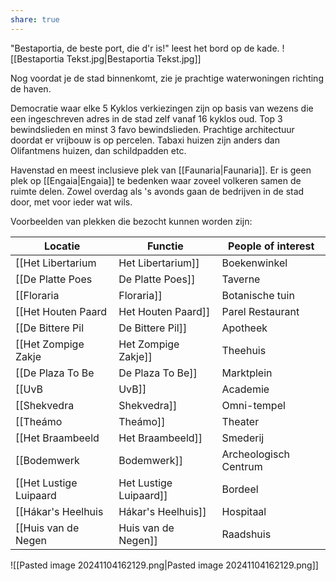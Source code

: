 ```yaml
---
share: true
---
```

"Bestaportia, de beste port, die d'r is!" leest het bord op de kade.
![[Bestaportia Tekst.jpg|Bestaportia Tekst.jpg]]

Nog voordat je de stad binnenkomt, zie je prachtige waterwoningen richting de haven. 

Democratie waar elke 5 Kyklos verkiezingen zijn op basis van wezens die een ingeschreven adres in de stad zelf vanaf 16 kyklos oud. Top 3 bewindslieden en minst 3 favo bewindslieden. 
Prachtige architectuur doordat er vrijbouw is op percelen. Tabaxi huizen zijn anders dan Olifantmens huizen, dan schildpadden etc. 

Havenstad en meest inclusieve plek van [[Faunaria|Faunaria]]. Er is geen plek op [[Engaia|Engaia]] te bedenken waar zoveel volkeren samen de ruimte delen. Zowel overdag als 's avonds gaan de bedrijven in de stad door, met voor ieder wat wils. 

Voorbeelden van plekken die bezocht kunnen worden zijn:

| Locatie                  | Functie               | People of interest                               |
| ------------------------ | --------------------- | ------------------------------------------------ |
| [[Het Libertarium|Het Libertarium]]      | Boekenwinkel          | [[Bertitia Honingpot|Bertitia Honingpot]], [[Cornelius Stofkap IV|Cornelius Stofkap IV]] |
| [[De Platte Poes|De Platte Poes]]       | Taverne               | [[Klaas Kwaak|Klaas Kwaak]],                                 |
| [[Floraria|Floraria]]             | Botanische tuin       | [[Connie Veer|Connie Veer]]                                  |
| [[Het Houten Paard|Het Houten Paard]]     | Parel Restaurant      | [[Koe-lin Airgo|Koe-lin Airgo]]                                |
| [[De Bittere Pil|De Bittere Pil]]       | Apotheek              |                                                  |
| [[Het Zompige Zakje|Het Zompige Zakje]]    | Theehuis              |                                                  |
| [[De Plaza To Be|De Plaza To Be]]       | Marktplein            | Verschillend                                     |
| [[UvB|UvB]]                  | Academie              |                                                  |
| [[Shekvedra|Shekvedra]]            | Omni-tempel           | Verschillend                                     |
| [[Theámo|Theámo]]               | Theater               |                                                  |
| [[Het Braambeeld|Het Braambeeld]]       | Smederij              | [[Kradia Braam|Kradia Braam]]                                 |
| [[Bodemwerk|Bodemwerk]]            | Archeologisch Centrum | [[Barry Ibara|Barry Ibara]]                                  |
| [[Het Lustige Luipaard|Het Lustige Luipaard]] | Bordeel               | [[Madame Mi-ao|Madame Mi-ao]]                                 |
| [[Hákar's Heelhuis|Hákar's Heelhuis]]     | Hospitaal             | [[Heidi Vin|Heidi Vin]]                                    |
| [[Huis van de Negen|Huis van de Negen]]    | Raadshuis             |                                                  |








![[Pasted image 20241104162129.png|Pasted image 20241104162129.png]]